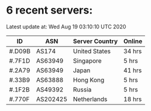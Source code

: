# 6 recent servers:

Latest update at: Wed Aug 19 03:10:10 UTC 2020

| ID | ASN | Server Country | Online |
| -- | --- | -------------- | ------ |
| #.D09B | AS174 | United States | 34 hrs |
| #.7F1D | AS63949 | Singapore | 5 hrs |
| #.2A79 | AS63949 | Japan | 41 hrs |
| #.33B9 | AS63888 | Hong Kong | 5 hrs |
| #.1F2B | AS49392 | Russia | 5 hrs |
| #.770F | AS202425 | Netherlands | 18 hrs |

